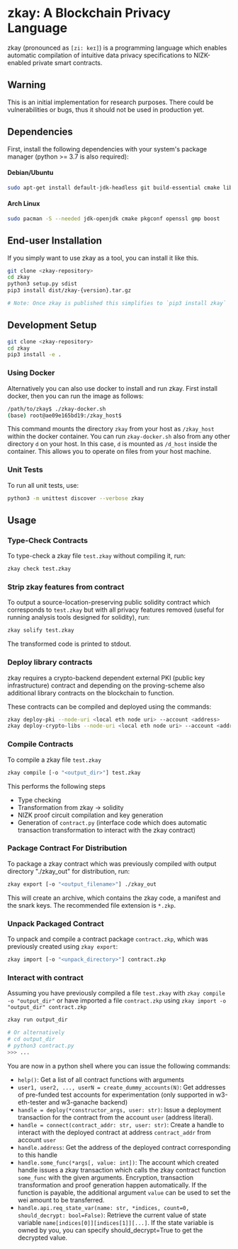 # zkay: A Blockchain Privacy Language

zkay (pronounced as `[zi: keɪ]`) is a programming language which enables
automatic compilation of intuitive data privacy specifications to NIZK-enabled
private smart contracts.

## Warning

This is an initial implementation for research purposes. There could be vulnerabilities or bugs, thus it should not be used in production yet.

## Dependencies

First, install the following dependencies with your system's package manager (python >= 3.7 is also required):

#### Debian/Ubuntu
```bash
sudo apt-get install default-jdk-headless git build-essential cmake libgmp-dev pkg-config libssl-dev libboost-dev libboost-program-options-dev
```

#### Arch Linux
```bash
sudo pacman -S --needed jdk-openjdk cmake pkgconf openssl gmp boost
```

## End-user Installation
If you simply want to use zkay as a tool, you can install it like this.
```bash
git clone <zkay-repository>
cd zkay
python3 setup.py sdist
pip3 install dist/zkay-{version}.tar.gz

# Note: Once zkay is published this simplifies to `pip3 install zkay`
```

## Development Setup
```bash
git clone <zkay-repository>
cd zkay
pip3 install -e .
```

### Using Docker

Alternatively you can also use docker to install and run zkay.
First install docker, then you can run the image as follows:

```bash
/path/to/zkay$ ./zkay-docker.sh
(base) root@ae09e165bd19:/zkay_host$
```

This command mounts the directory `zkay` from your host as `/zkay_host`
within the docker container. You can run `zkay-docker.sh` also from any other directory `d` on your host.
In this case, `d` is mounted as `/d_host` inside the container.
This allows you to operate on files from your host machine.


### Unit Tests

To run all unit tests, use:
```bash
python3 -m unittest discover --verbose zkay
```

## Usage

### Type-Check Contracts

To type-check a zkay file `test.zkay` without compiling it, run:

```bash
zkay check test.zkay
```

### Strip zkay features from contract

To output a source-location-preserving public solidity
contract which corresponds to `test.zkay` but with all privacy features removed (useful for running analysis tools designed for solidity), run:

```bash
zkay solify test.zkay
```

The transformed code is printed to stdout.

### Deploy library contracts
zkay requires a crypto-backend dependent external PKI (public key infrastructure) contract and
depending on the proving-scheme also additional library contracts on the blockchain to function.

These contracts can be compiled and deployed using the commands:

```bash
zkay deploy-pki --node-uri <local eth node uri> --account <address>
zkay deploy-crypto-libs --node-uri <local eth node uri> --account <address>
```

[//]: # (We should probably deploy official pki and library contracts on testnet [maybe mainnet],
         to which zkay can connect by default)

### Compile Contracts

To compile a zkay file `test.zkay`

```bash
zkay compile [-o "<output_dir>"] test.zkay
```

This performs the following steps
- Type checking
- Transformation from zkay -> solidity
- NIZK proof circuit compilation and key generation
- Generation of `contract.py` (interface code which does automatic transaction transformation to interact with the zkay contract)

### Package Contract For Distribution

To package a zkay contract which was previously compiled with output directory "./zkay_out" for distribution, run:

```bash
zkay export [-o "<output_filename>"] ./zkay_out
```

This will create an archive, which contains the zkay code, a manifest and the snark keys.
The recommended file extension is `*.zkp`.

### Unpack Packaged Contract

To unpack and compile a contract package `contract.zkp`, which was previously created using `zkay export`:

```bash
zkay import [-o "<unpack_directory>"] contract.zkp
```


### Interact with contract

Assuming you have previously compiled a file `test.zkay` with `zkay compile -o "output_dir"` or
have imported a file `contract.zkp` using `zkay import -o "output_dir" contract.zkp`

```bash
zkay run output_dir

# Or alternatively
# cd output_dir
# python3 contract.py
>>> ...
```

You are now in a python shell where you can issue the following commands:
- `help()`: Get a list of all contract functions with arguments
- `user1, user2, ..., userN = create_dummy_accounts(N)`: Get addresses of pre-funded test accounts for experimentation (only supported in w3-eth-tester and w3-ganache backend)
- `handle = deploy(*constructor_args, user: str)`: Issue a deployment transaction for the contract from the account `user` (address literal).
- `handle = connect(contract_addr: str, user: str)`: Create a handle to interact with the deployed contract at address `contract_addr` from account `user`
- `handle.address`: Get the address of the deployed contract corresponding to this handle
- `handle.some_func(*args[, value: int])`: The account which created handle issues a zkay transaction which calls the zkay contract function `some_func` with the given arguments.
Encryption, transaction transformation and proof generation happen automatically. If the function is payable, the additional argument `value` can be used to set the wei amount to be transferred.
- `handle.api.req_state_var(name: str, *indices, count=0, should_decrypt: bool=False)`: Retrieve the current value of state variable `name[indices[0]][indices[1]][...]`.
If the state variable is owned by you, you can specify should_decrypt=True to get the decrypted value.
